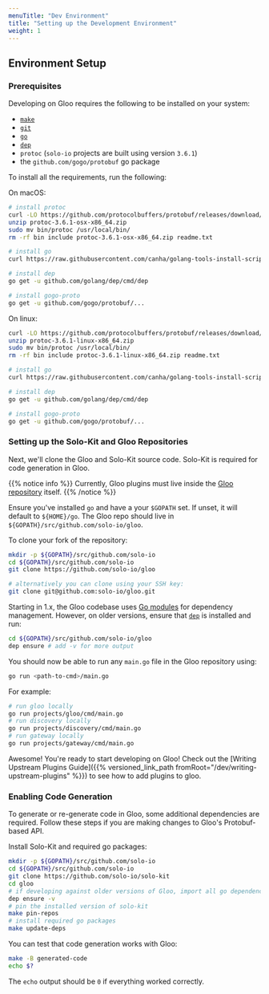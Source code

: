 ```yaml
---
menuTitle: "Dev Environment"
title: "Setting up the Development Environment"
weight: 1
---
```


## Environment Setup

### Prerequisites

Developing on Gloo requires the following to be installed on your system:

- [`make`](https://www.gnu.org/software/make/)
- [`git`](https://git-scm.com/)
- [`go`](https://golang.org/)
- [`dep`](https://github.com/golang/dep)
- `protoc` (`solo-io` projects are built using version `3.6.1`)
- the `github.com/gogo/protobuf` go package

To install all the requirements, run the following:

On macOS:

```bash
# install protoc
curl -LO https://github.com/protocolbuffers/protobuf/releases/download/v3.6.1/protoc-3.6.1-osx-x86_64.zip
unzip protoc-3.6.1-osx-x86_64.zip
sudo mv bin/protoc /usr/local/bin/
rm -rf bin include protoc-3.6.1-osx-x86_64.zip readme.txt

# install go
curl https://raw.githubusercontent.com/canha/golang-tools-install-script/master/goinstall.sh | bash

# install dep
go get -u github.com/golang/dep/cmd/dep

# install gogo-proto
go get -u github.com/gogo/protobuf/...

```

On linux:

```bash
curl -LO https://github.com/protocolbuffers/protobuf/releases/download/v3.6.1/protoc-3.6.1-linux-x86_64.zip
unzip protoc-3.6.1-linux-x86_64.zip
sudo mv bin/protoc /usr/local/bin/
rm -rf bin include protoc-3.6.1-linux-x86_64.zip readme.txt

# install go
curl https://raw.githubusercontent.com/canha/golang-tools-install-script/master/goinstall.sh | bash

# install dep
go get -u github.com/golang/dep/cmd/dep

# install gogo-proto
go get -u github.com/gogo/protobuf/...

```

### Setting up the Solo-Kit and Gloo Repositories

Next, we'll clone the Gloo and Solo-Kit source code. Solo-Kit is required for code generation in Gloo. 

{{% notice info %}}
Currently, Gloo plugins must live inside the [Gloo repository](https://github.com/solo-io/gloo) itself. 
{{% /notice %}}

Ensure you've installed `go` and have a your `$GOPATH` set. If unset, it will default to `${HOME}/go`. The Gloo repo 
should live in `${GOPATH}/src/github.com/solo-io/gloo`. 

To clone your fork of the repository:

```bash
mkdir -p ${GOPATH}/src/github.com/solo-io
cd ${GOPATH}/src/github.com/solo-io
git clone https://github.com/solo-io/gloo
```

```bash
# alternatively you can clone using your SSH key:
git clone git@github.com:solo-io/gloo.git
```

Starting in 1.x, the Gloo codebase uses [Go modules](https://blog.golang.org/using-go-modules) for dependency management. However, 
on older versions, ensure that [`dep`](https://github.com/golang/dep) is installed and run:

```bash
cd ${GOPATH}/src/github.com/solo-io/gloo
dep ensure # add -v for more output
```

You should now be able to run any `main.go` file in the Gloo repository using:

```bash
go run <path-to-cmd>/main.go
```

For example:
```bash
# run gloo locally
go run projects/gloo/cmd/main.go
# run discovery locally
go run projects/discovery/cmd/main.go
# run gateway locally
go run projects/gateway/cmd/main.go

```

Awesome! You're ready to start developing on Gloo! Check out the [Writing Upstream Plugins Guide]({{% versioned_link_path fromRoot="/dev/writing-upstream-plugins" %}}) to see how to add plugins to gloo.


### Enabling Code Generation

To generate or re-generate code in Gloo, some additional dependencies are required. Follow these steps if you are 
making changes to Gloo's Protobuf-based API.

Install Solo-Kit and required go packages:

```bash
mkdir -p ${GOPATH}/src/github.com/solo-io
cd ${GOPATH}/src/github.com/solo-io
git clone https://github.com/solo-io/solo-kit
cd gloo
# if developing against older versions of Gloo, import all go dependencies to ./vendor
dep ensure -v
# pin the installed version of solo-kit
make pin-repos
# install required go packages
make update-deps
```

You can test that code generation works with Gloo:

```bash
make -B generated-code
echo $?
```

The `echo` output should be `0` if everything worked correctly.
